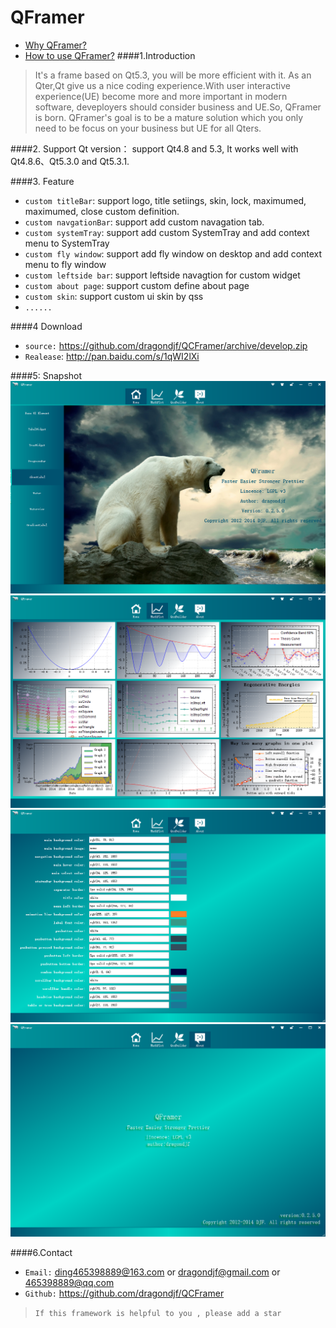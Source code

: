 QFramer 
============
+ <a href="http://qt.qframer.com">Why QFramer?</a>  
+ <a href="http://dragondjf.github.io/qframer/Qt--QFramer.html">How to use QFramer?</a>
####1.Introduction
>It's a frame based on Qt5.3, you will be more efficient with it. As an Qter,Qt give us a nice coding experience.With  user interactive experience(UE) become more and more important in modern software, deveployers should consider business and UE.So, QFramer is born. QFramer's goal is to be a mature solution which you only need to be focus on your business but UE for all Qters.

####2. Support Qt version：
    support Qt4.8 and 5.3, It works well with Qt4.8.6、Qt5.3.0 and Qt5.3.1.

####3. Feature
+ `custom titleBar`: support logo, title setiings, skin, lock, maximumed, maximumed, close custom definition.
+ `custom navgationBar`:  support add custom navagation tab.
+ `custom systemTray`: support add custom SystemTray and add context menu to SystemTray
+ `custom fly window`: support add fly window on desktop and add context menu to fly window
+ `custom leftside bar`: support leftside navagtion for custom widget
+ `custom about page`: support custom define about page
+ `custom skin`: support custom ui skin by qss
+ `......`

####4 Download
+ `source:` https://github.com/dragondjf/QCFramer/archive/develop.zip
+ `Realease`: http://pan.baidu.com/s/1qWI2lXi

####5: Snapshot
![6](doc/v0.25_1.png)
![7](doc/v0.25_2.png)
![8](doc/v0.25_3.png)
![9](doc/v0.25_4.png)

####6.Contact
+ `Email:` ding465398889@163.com or dragondjf@gmail.com or 465398889@qq.com
+ `Github:` https://github.com/dragondjf/QCFramer

>  `If this framework is helpful to you , please add a star `
